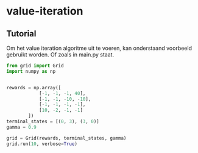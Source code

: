 # value-iteration

## Tutorial
Om het value iteration algoritme uit te voeren, kan onderstaand voorbeeld gebruikt worden. Of zoals in main.py staat.
```python
from grid import Grid
import numpy as np


rewards = np.array([
            [-1, -1, -1, 40],
            [-1, -1, -10, -10],
            [-1, -1, -1, -1],
            [10, -2, -1, -1]
        ])
terminal_states = [(0, 3), (3, 0)]
gamma = 0.9

grid = Grid(rewards, terminal_states, gamma)
grid.run(10, verbose=True)

```